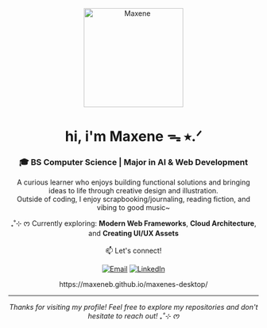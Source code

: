 <div align="center">
  <img src="https://github.com/user-attachments/assets/a028dac8-5324-4989-bc5d-ff28baab7996" alt="Maxene" width="200"/>
  <h1>hi, i'm Maxene ᯓ ⭑.ᐟ</h1>
  
</div>

<div align="center">
  <h3>🎓 BS Computer Science | Major in AI & Web Development</h3>
  <p>
    A curious learner who enjoys building functional solutions and bringing ideas to life through creative design and illustration.<br>
    Outside of coding, I enjoy scrapbooking/journaling, reading fiction, and vibing to good music~
  </p>
  
  <p>
    ₊˚⊹ ᰔ Currently exploring: <strong>Modern Web Frameworks</strong>, <strong>Cloud Architecture</strong>, and <strong>Creating UI/UX Assets</strong><br><br>
    📫 Let's connect!
  </p>
  <div align="center">
  
  [![Email](https://img.shields.io/badge/Email-D14836?style=for-the-badge&logo=gmail&logoColor=white)](mailto:maxenenborces@gmail.com)
  [![LinkedIn](https://img.shields.io/badge/LinkedIn-0077B5?style=for-the-badge&logo=linkedin&logoColor=white)](https://linkedin.com/in/maxene-borces)
  </div>
    https://maxeneb.github.io/maxenes-desktop/

</div>

---

<div align="center">
  <p><em>Thanks for visiting my profile! Feel free to explore my repositories and don't hesitate to reach out! ₊˚⊹ ᰔ </em></p>
</div>
